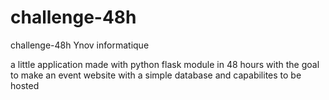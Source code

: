 # challenge-48h
challenge-48h Ynov informatique

a little application made with python flask module in 48 hours with the goal to make an event website with a simple database and capabilites to be hosted
